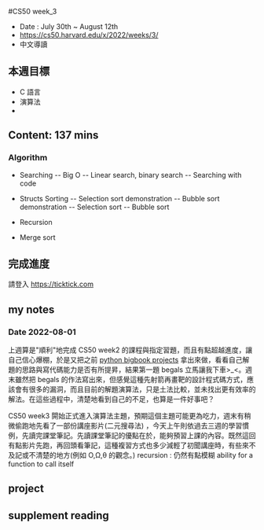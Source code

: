 #CS50 week_3
- Date : July 30th ~ August 12th
- https://cs50.harvard.edu/x/2022/weeks/3/
- 中文導讀

## 本週目標
- C 語言
- 演算法
- 

## Content:  137 mins
### Algorithm
- Searching
-- Big O
-- Linear search, binary search
-- Searching with code

- Structs Sorting
-- Selection sort demonstration
-- Bubble sort demonstration
-- Selection sort
-- Bubble sort

- Recursion
- Merge sort


## 完成進度
請登入 https://ticktick.com


## my notes
### Date 2022-08-01
上週算是"順利"地完成 CS50 week2 的課程與指定習題，而且有點超越進度，讓自己信心爆棚，於是又把之前 [python bigbook projects](https://inventwithpython.com/bigbookpython/)  拿出來做，看看自己解題的思路與寫代碼能力是否有所提昇，結果第一題 begals 立馬讓我下車>_<。週末雖然把 begals 的作法寫出來，但感覺這種先射箭再畫靶的設計程式碼方式，應該會有很多的漏洞，而且目前的解題演算法，只是土法比較，並未找出更有效率的解法。在這些過程中，清楚地看到自己的不足，也算是一件好事吧？ 

CS50 week3 閞始正式進入演算法主題，預期這個主題可能更為吃力，週末有稍微偷跑地先看了一部份講座影片(二元搜尋法)
，今天上午則依過去三週的學習慣例，先讀完課堂筆記。先讀課堂筆記的優點在於，能夠預習上課的內容。既然這回有點影片先跑，再回頭看筆記，這種複習方式也多少減輕了初聞講座時，有些來不及記或不清楚的地方(例如 O,Ω,θ 的觀念。)
recursion : 仍然有點模糊 ability for a function to call itself 

## project


## supplement reading 




